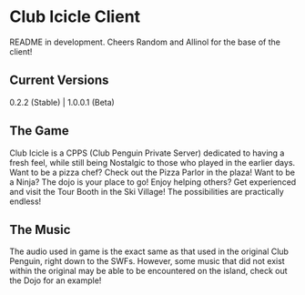 # Club Icicle Client
README in development.
Cheers Random and Allinol for the base of the client!
## Current Versions
0.2.2 (Stable) | 1.0.0.1 (Beta)
## The Game
Club Icicle is a CPPS (Club Penguin Private Server) dedicated to having a fresh feel, while still being Nostalgic to those who played in the earlier days. Want to be a pizza chef? Check out the Pizza Parlor in the plaza! Want to be a Ninja? The dojo is your place to go! Enjoy helping others? Get experienced and visit the Tour Booth in the Ski Village! The possibilities are practically endless!
## The Music
The audio used in game is the exact same as that used in the original Club Penguin, right down to the SWFs. However, some music that did not exist within the original may be able to be encountered on the island, check out the Dojo for an example!
